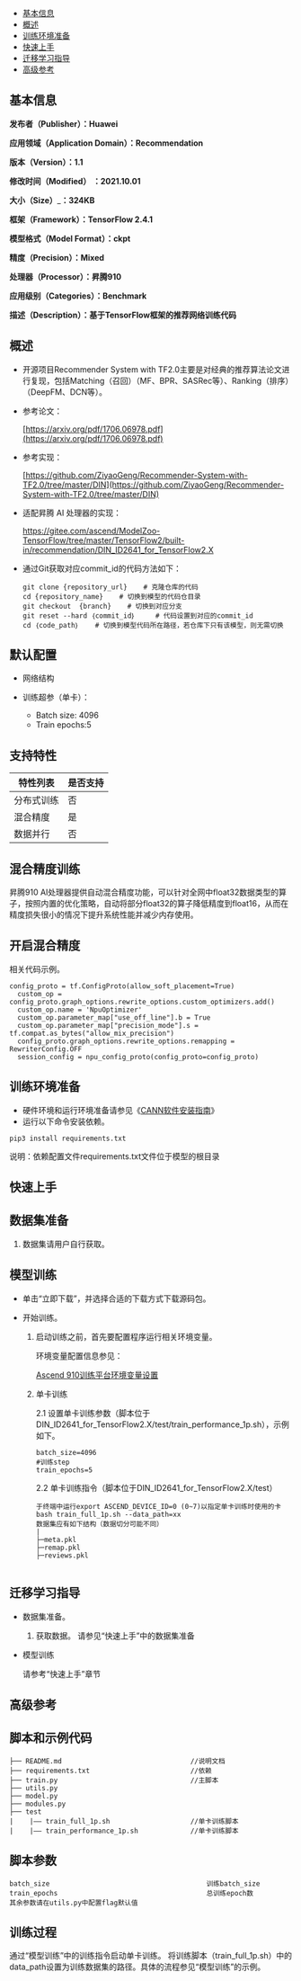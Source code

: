 - [基本信息](#基本信息.md)
- [概述](#概述.md)
- [训练环境准备](#训练环境准备.md)
- [快速上手](#快速上手.md)
- [迁移学习指导](#迁移学习指导.md)
- [高级参考](#高级参考.md)

<h2 id="基本信息.md">基本信息</h2>

**发布者（Publisher）：Huawei**

**应用领域（Application Domain）：Recommendation**

**版本（Version）：1.1**

**修改时间（Modified） ：2021.10.01**

**大小（Size）**_**：324KB**

**框架（Framework）：TensorFlow 2.4.1**

**模型格式（Model Format）：ckpt**

**精度（Precision）：Mixed**

**处理器（Processor）：昇腾910**

**应用级别（Categories）：Benchmark**

**描述（Description）：基于TensorFlow框架的推荐网络训练代码**

<h2 id="概述.md">概述</h2>

- 开源项目Recommender System with TF2.0主要是对经典的推荐算法论文进行复现，包括Matching（召回）（MF、BPR、SASRec等）、Ranking（排序）（DeepFM、DCN等）。

- 参考论文：

    [https://arxiv.org/pdf/1706.06978.pdf](https://arxiv.org/pdf/1706.06978.pdf)

- 参考实现：

    [https://github.com/ZiyaoGeng/Recommender-System-with-TF2.0/tree/master/DIN](https://github.com/ZiyaoGeng/Recommender-System-with-TF2.0/tree/master/DIN)

- 适配昇腾 AI 处理器的实现：
    
    https://gitee.com/ascend/ModelZoo-TensorFlow/tree/master/TensorFlow2/built-in/recommendation/DIN_ID2641_for_TensorFlow2.X

- 通过Git获取对应commit\_id的代码方法如下：

    ```
    git clone {repository_url}    # 克隆仓库的代码
    cd {repository_name}    # 切换到模型的代码仓目录
    git checkout  {branch}    # 切换到对应分支
    git reset --hard ｛commit_id｝     # 代码设置到对应的commit_id
    cd ｛code_path｝    # 切换到模型代码所在路径，若仓库下只有该模型，则无需切换
    ```

## 默认配置<a name="section91661242121611"></a>
-   网络结构

-   训练超参（单卡）：
    -   Batch size: 4096
    -   Train epochs:5


## 支持特性<a name="section1899153513554"></a>

| 特性列表   | 是否支持 |
| ---------- | -------- |
| 分布式训练 | 否       |
| 混合精度   | 是       |
| 数据并行   | 否       |


## 混合精度训练<a name="section168064817164"></a>

昇腾910 AI处理器提供自动混合精度功能，可以针对全网中float32数据类型的算子，按照内置的优化策略，自动将部分float32的算子降低精度到float16，从而在精度损失很小的情况下提升系统性能并减少内存使用。

## 开启混合精度<a name="section20779114113713"></a>
相关代码示例。

```
config_proto = tf.ConfigProto(allow_soft_placement=True)
  custom_op = config_proto.graph_options.rewrite_options.custom_optimizers.add()
  custom_op.name = 'NpuOptimizer'
  custom_op.parameter_map["use_off_line"].b = True
  custom_op.parameter_map["precision_mode"].s = tf.compat.as_bytes("allow_mix_precision")
  config_proto.graph_options.rewrite_options.remapping = RewriterConfig.OFF
  session_config = npu_config_proto(config_proto=config_proto)
```

<h2 id="训练环境准备.md">训练环境准备</h2>

-  硬件环境和运行环境准备请参见《[CANN软件安装指南](https://support.huawei.com/enterprise/zh/ascend-computing/cann-pid-251168373?category=installation-update)》
-  运行以下命令安装依赖。
```
pip3 install requirements.txt
```
说明：依赖配置文件requirements.txt文件位于模型的根目录


<h2 id="快速上手.md">快速上手</h2>

## 数据集准备<a name="section361114841316"></a>

1. 数据集请用户自行获取。

## 模型训练<a name="section715881518135"></a>
- 单击“立即下载”，并选择合适的下载方式下载源码包。
- 开始训练。
  
    1. 启动训练之前，首先要配置程序运行相关环境变量。

       环境变量配置信息参见：

          [Ascend 910训练平台环境变量设置](https://gitee.com/ascend/ModelZoo-TensorFlow/wikis/01.%E8%AE%AD%E7%BB%83%E8%84%9A%E6%9C%AC%E8%BF%81%E7%A7%BB%E6%A1%88%E4%BE%8B/Ascend%20910%E8%AE%AD%E7%BB%83%E5%B9%B3%E5%8F%B0%E7%8E%AF%E5%A2%83%E5%8F%98%E9%87%8F%E8%AE%BE%E7%BD%AE)
    

    2. 单卡训练
       
        2.1 设置单卡训练参数（脚本位于DIN_ID2641_for_TensorFlow2.X/test/train_performance_1p.sh），示例如下。
            
        
        ```
        batch_size=4096
        #训练step
        train_epochs=5
        ```
        
        2.2 单卡训练指令（脚本位于DIN_ID2641_for_TensorFlow2.X/test） 

        ```
        于终端中运行export ASCEND_DEVICE_ID=0 (0~7)以指定单卡训练时使用的卡
        bash train_full_1p.sh --data_path=xx
        数据集应有如下结构（数据切分可能不同）
        |
        ├─meta.pkl
        ├─remap.pkl
        ├─reviews.pkl
           
        ```

<h2 id="迁移学习指导.md">迁移学习指导</h2>

- 数据集准备。

    1.  获取数据。
        请参见“快速上手”中的数据集准备
    
- 模型训练

    请参考“快速上手”章节

<h2 id="高级参考.md">高级参考</h2>

## 脚本和示例代码<a name="section08421615141513"></a>

    ├── README.md                                //说明文档
    ├── requirements.txt                         //依赖
    ├── train.py                                 //主脚本
    ├── utils.py                                
    ├── model.py                                
    ├── modules.py                                
    ├── test
    |    |—— train_full_1p.sh                    //单卡训练脚本
    |    |—— train_performance_1p.sh             //单卡训练脚本

## 脚本参数<a name="section6669162441511"></a>

```
batch_size                                       训练batch_size
train_epochs                                     总训练epoch数
其余参数请在utils.py中配置flag默认值
```

## 训练过程<a name="section1589455252218"></a>

通过“模型训练”中的训练指令启动单卡训练。
将训练脚本（train_full_1p.sh）中的data_path设置为训练数据集的路径。具体的流程参见“模型训练”的示例。
